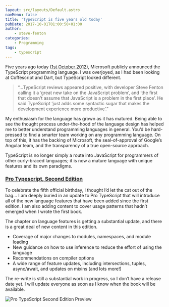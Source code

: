 ```yaml
---
layout: src/layouts/Default.astro
navMenu: false
title: 'TypeScript is five years old today'
pubDate: 2017-10-01T01:00:50+01:00
author:
    - steve-fenton
categories:
    - Programming
tags:
    - typescript
---
```


Five years ago today ([1st October 2012](https://blogs.msdn.microsoft.com/somasegar/2012/10/01/typescript-javascript-development-at-application-scale/)), Microsoft publicly announced the TypeScript programming language. I was overjoyed, as I had been looking at Coffescript and Dart, but TypeScript looked different.

> “…TypeScript reviews appeared positive, with developer Steve Fenton calling it a ‘great new take on the JavaScript problem’, and ‘the first that doesn’t assume that JavaScript is a problem in the first place’. He said TypeScript ‘just adds some syntactic sugar that makes the development experience more productive’.”

My enthusiasm for the language has grown as it has matured. Being able to see the thought process under-the-hood of the language design has helped me to better understand programming languages in general. You’d be hard-pressed to find a smarter team working on any programming language. On top of this, it has the backing of Microsoft, the seal-of-approval of Google’s Angular team, and the transparency of a true open-source approach.

TypeScript is no longer simply a route into JavaScript for programmers of other curly-braced languages; it is now a mature language with unique features and its own paradigms.

### [Pro Typescript, Second Edition](/publications/pro-typescript/)

To celebrate the fifth official birthday, I thought I’d let the cat out of the bag… I am deeply buried in an update to Pro TypeScript that will introduce all of the new language features that have been added since the first edition. I am also adding content to cover usage patterns that hadn’t emerged when I wrote the first book.

The chapter on language features is getting a substantial update, and there is a great deal of new content in this edition.

- Coverage of major changes to modules, namespaces, and module loading
- New guidance on how to use inference to reduce the effort of using the language
- Recommendations on compiler options
- A wide range of feature updates, including intersections, tuples, async/await, and updates on mixins (and lots more!)

The re-write is still a substantial work in progress, so I don’t have a release date yet. I will update everyone as soon as I know when the book will be available.

![Pro TypeScript Second Edition Preview](/img/2017/09/cover-preview.png)